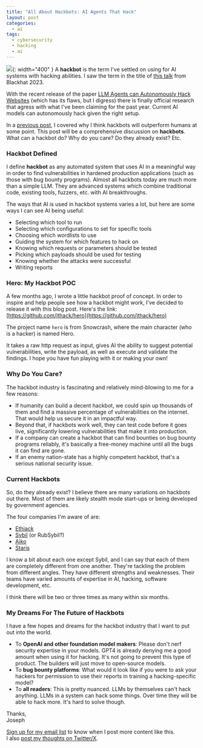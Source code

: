 ```yaml
---
title: "All About Hackbots: AI Agents That Hack"
layout: post
categories:
  - ai
tags:
  - cybersecurity
  - hacking
  - ai
---
```


![](https://i.imgur.com/qCbeDUW.png){: width="400" }
A **hackbot** is the term I've settled on using for AI systems with hacking abilities. I saw the term in the title of [this talk](https://www.youtube.com/watch?v=4o7qYHO0psI) from Blackhat 2023.

With the recent release of the paper [LLM Agents can Autonomously Hack Websites](https://arxiv.org/pdf/2402.06664.pdf) (which has its flaws, but I digress) there is finally official research that agress with what I've been claiming for the past year. Current AI models can autonomously hack given the right setup.

In a [previous post](https://josephthacker.com/ai/2023/11/08/ai-hacking-agents.html), I covered why I think hackbots will outperform humans at some point. This post will be a comprehensive discussion on **hackbots**. What can a hackbot do? Why do you care? Do they already exist? Etc.

### Hackbot Defined
I define **hackbot** as any automated system that uses AI in a meaningful way in order to find vulnerabilities in hardened production applications (such as those with bug bounty programs). Almost all hackbots today are much more than a simple LLM. They are advanced systems which combine traditional code, existing tools, fuzzers, etc. with AI breakthroughs.

The ways that AI is used in hackbot systems varies a lot, but here are some ways I can see AI being useful:
- Selecting which tool to run
- Selecting which configurations to set for specific tools
- Choosing which wordlists to use
- Guiding the system for which features to hack on
- Knowing which requests or parameters should be tested
- Picking which payloads should be used for testing
- Knowing whether the attacks were successful
- Writing reports

### Hero: My Hackbot POC
A few months ago, I wrote a little hackbot proof of concept. In order to inspire and help people see how a hackbot might work, I've decided to release it with this blog post. Here's the link: [https://github.com/jthack/hero](https://github.com/jthack/hero)

The project name `hero` is from Snowcrash, where the main character (who is a hacker) is named Hero. 

It takes a raw http request as input, gives AI the ability to suggest potential vulnerabilities, write the payload, as well as execute and validate the findings. I hope you have fun playing with it or making your own!

### Why Do You Care?
The hackbot industry is fascinating and relatively mind-blowing to me for a few reasons:
- If humanity can build a decent hackbot, we could spin up thousands of them and find a massive percentage of vulnerabilities on the internet. That would help us secure it in an impactful way.
- Beyond that, if hackbots work well, they can test code before it goes live, significantly lowering vulnerabilities that make it into production.
- If a company can create a hackbot that can find bounties on bug bounty programs reliably, it's basically a free-money machine until all the bugs it can find are gone.
- If an enemy nation-state has a highly competent hackbot, that's a serious national security issue.

### Current Hackbots
So, do they already exist? I believe there are many variations on hackbots out there. Most of them are likely stealth mode start-ups or being developed by government agencies.

The four companies I'm aware of are:
- [Ethiack](https://ethiack.com/)
- [Sybil](https://www.runsybil.com/) (or RubSybil?)
- [Aiko](https://aikocorp.ai)
- [Staris](https://www.staris.tech/)

I know a bit about each one except Sybil, and I can say that each of them are completely different from one another. They're tackling the problem from different angles. They have different strengths and weaknesses. Their teams have varied amounts of expertise in AI, hacking, software development, etc.

I think there will be two or three times as many within six months.

### My Dreams For The Future of Hackbots
I have a few hopes and dreams for the hackbot industry that I want to put out into the world. 
- To **OpenAI and other foundation model makers**: Please don't nerf security expertise in your models. GPT4 is already denying me a good amount when using it for hacking. It's not going to prevent this type of product. The builders will just move to open-source models.
- To **bug bounty platforms**: What would it look like if you were to ask your hackers for permission to use their reports in training a hacking-specific model? 
- To **all readers**: This is pretty nuanced. LLMs by themselves can't hack anything. LLMs in a system can hack some things. Over time they will be able to hack more. It's hard to solve though.

Thanks,  
Joseph

[Sign up for my email list](https://thacker.beehiiv.com/subscribe) to know when I post more content like this.   
I also [post my thoughts on Twitter/X](https://x.com/rez0__). 


<meta name="twitter:card" content="summary_large_image" />
<meta name="twitter:site" content="@rez0__" />
<meta name="twitter:creator" content="@rez0__" />
<meta property="og:url" content="https://josephthacker.com/ai/2024/02/21/hackbots.html" />
<meta property="og:title" content="All About Hackbots" />
<meta property="og:description" content="AI agents that hack" />
<meta property="og:image" content="https://i.imgur.com/qCbeDUW.png" />

